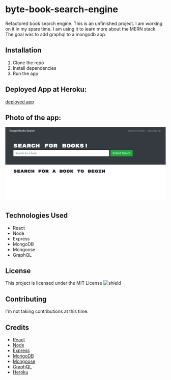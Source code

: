 # byte-book-search-engine

Refactored book search engine. This is an unfinished project. I am working on it in my spare time. I am using it to learn more about the MERN stack.  The goal was to add graphql to a mongodb app.

## Installation

1. Clone the repo
2. Install dependencies
3. Run the app

## Deployed App at Heroku:

[deployed app](https://afternoon-oasis-76908.herokuapp.com/)

## Photo of the app:

![screenshot](./assets/images/screenshot.png)

## Technologies Used

- React
- Node
- Express
- MongoDB
- Mongoose
- GraphQL

## License

This project is licensed under the MIT License
![shield](https://img.shields.io/badge/license-MIT-green)

## Contributing

I'm not taking contributions at this time.

## Credits

- [React](https://reactjs.org/)
- [Node](https://nodejs.org/en/)
- [Express](https://expressjs.com/)
- [MongoDB](https://www.mongodb.com/)
- [Mongoose](https://mongoosejs.com/)
- [GraphQL](https://graphql.org/)
- [Heroku](https://www.heroku.com/)
